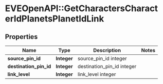 # EVEOpenAPI::GetCharactersCharacterIdPlanetsPlanetIdLink

## Properties
Name | Type | Description | Notes
------------ | ------------- | ------------- | -------------
**source_pin_id** | **Integer** | source_pin_id integer | 
**destination_pin_id** | **Integer** | destination_pin_id integer | 
**link_level** | **Integer** | link_level integer | 


